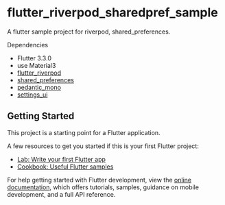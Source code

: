 # flutter_riverpod_sharedpref_sample

A flutter sample project for riverpod, shared_preferences.

Dependencies
* Flutter 3.3.0
* use Material3
* [flutter_riverpod](https://pub.dev/packages/flutter_riverpod)
* [shared_preferences](https://pub.dev/packages/shared_preferences)
* [pedantic_mono](https://pub.dev/packages/pedantic_mono)
* [settings_ui](https://pub.dev/packages/settings_ui)

## Getting Started

This project is a starting point for a Flutter application.

A few resources to get you started if this is your first Flutter project:

- [Lab: Write your first Flutter app](https://docs.flutter.dev/get-started/codelab)
- [Cookbook: Useful Flutter samples](https://docs.flutter.dev/cookbook)

For help getting started with Flutter development, view the
[online documentation](https://docs.flutter.dev/), which offers tutorials,
samples, guidance on mobile development, and a full API reference.
